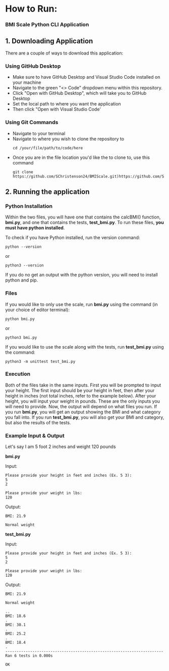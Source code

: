 # How to Run:
### BMI Scale Python CLI Application

## 1. Downloading Application
There are a couple of ways to download this application:
### Using GitHub Desktop
- Make sure to have GitHub Desktop and Visual Studio Code installed on your machine
- Navigate to the green "<> Code" dropdown menu within this repository.
- Click "Open with GitHub Desktop", which will take you to GitHub Desktop
- Set the local path to where you want the application
- Then click "Open with Visual Studio Code'

### Using Git Commands
- Navigate to your terminal
- Navigate to where you wish to clone the repository to
  ```
  cd /your/file/path/to/code/here
  ```
- Once you are in the file location you'd like the to clone to, use this command
  ```
  git clone https://github.com/SChristenson24/BMIScale.git)https://github.com/SChristenson24/BMIScale.git
  ```

## 2. Running the application
### Python Installation
Within the two files, you will have one that contains the calcBMI() function, __bmi.py__, and one that contains the tests, __test_bmi.py__. To run these files, **you must have python installed**.

To check if you have Python installed, run the version command:
```
python --version
```
or
```
python3 --version
```
If you do no get an output with the python version, you will need to install python and pip.

### Files
If you would like to only use the scale, run __bmi.py__ using the command (in your choice of editor terminal):

```
python bmi.py
```
or
```
python3 bmi.py
```

If you would like to use the scale along with the tests, run __test_bmi.py__ using the command:

```
python3 -m unittest test_bmi.py
```

### Execution
Both of the files take in the same inputs. First you will be prompted to input your height. The first input should be your height in feet, then after your height in inches (not total inches, refer to the example below).
After your height, you will input your weight in pounds. These are the only inputs you will need to provide. Now, the output will depend on what files you run. If you run __bmi.py__, you will get an output showing the 
BMI and what category you fall into. If you run __test_bmi.py__, you will also get your BMI and category, but also the results of the tests. 

### Example Input & Output
Let's say I am 5 foot 2 inches and weight 120 pounds

__bmi.py__

Input:
```
Please provide your height in feet and inches (Ex. 5 3): 
5
2

Please provide your weight in lbs: 
120
```

Output:
```
BMI: 21.9

Normal weight
```

__test_bmi.py__

Input:
```
Please provide your height in feet and inches (Ex. 5 3): 
5
2

Please provide your weight in lbs: 
120
```

Output:
```
BMI: 21.9

Normal weight

..
BMI: 18.6
.
BMI: 30.1
.
BMI: 25.2
.
BMI: 18.4
.
----------------------------------------------------------------------
Ran 6 tests in 0.000s

OK
```
